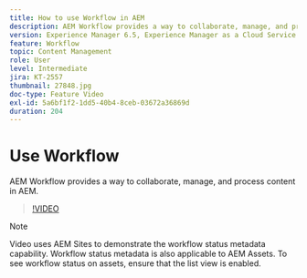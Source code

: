 ```yaml
---
title: How to use Workflow in AEM
description: AEM Workflow provides a way to collaborate, manage, and process content in AEM.
version: Experience Manager 6.5, Experience Manager as a Cloud Service
feature: Workflow
topic: Content Management
role: User
level: Intermediate
jira: KT-2557
thumbnail: 27848.jpg
doc-type: Feature Video
exl-id: 5a6bf1f2-1dd5-40b4-8ceb-03672a36869d
duration: 204
---
```

# Use Workflow

AEM Workflow provides a way to collaborate, manage, and process content in AEM.
 
 >[!VIDEO](https://video.tv.adobe.com/v/27848?quality=12&learn=on)

 >[!NOTE]
 >
 > Video uses AEM Sites to demonstrate the workflow status metadata capability. Workflow status metadata is also applicable to AEM Assets. To see workflow status on assets, ensure that the list view is enabled.
